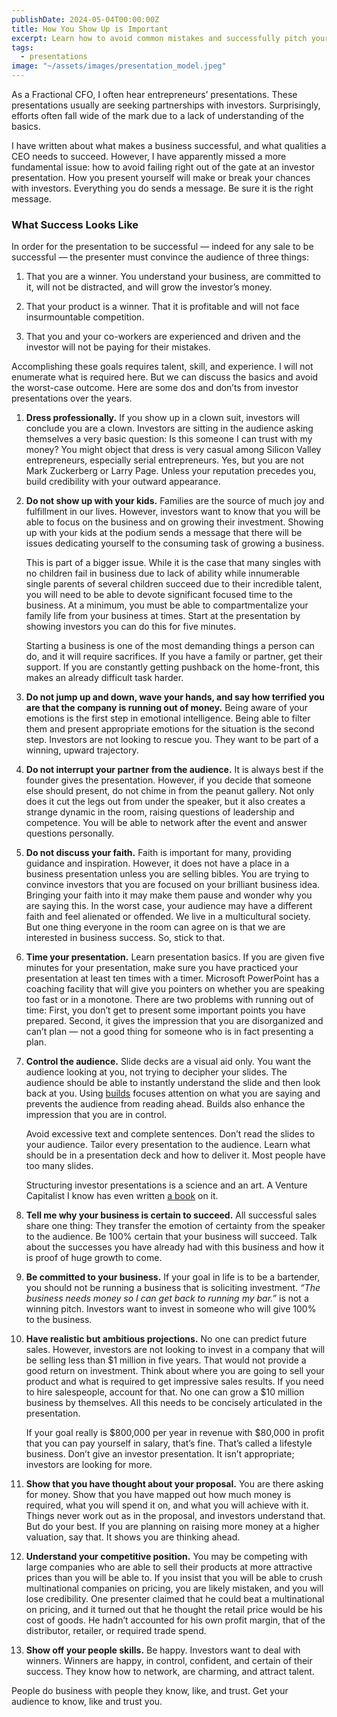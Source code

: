 ```yaml
---
publishDate: 2024-05-04T00:00:00Z
title: How You Show Up is Important
excerpt: Learn how to avoid common mistakes and successfully pitch your business to investors as a Fractional CFO shares essential tips for impactful presentations.
tags:
  - presentations
image: "~/assets/images/presentation_model.jpeg"
---
```


As a Fractional CFO, I often hear entrepreneurs’ presentations.   These presentations usually are seeking partnerships with investors.   Surprisingly, efforts often fall wide of the mark due to a lack of understanding of the basics.

I have written about what makes a business successful, and what qualities a CEO needs to succeed.  However, I have apparently missed a more fundamental issue:  how to avoid failing right out of the gate at an investor presentation.  How you present yourself will make or break your chances with investors. Everything you do sends a message.  Be sure it is the right message.

### What Success Looks Like

In order for the presentation to be successful — indeed for any sale to be successful — the presenter must convince the audience of three things:

1. That you are a winner.   You understand your business, are committed to it, will not be distracted, and will grow the investor’s money.  

2. That your product is a winner.  That it is profitable and will not face insurmountable competition.

3. That you and your co-workers are experienced and driven and the investor will not be paying for their mistakes.

Accomplishing these goals requires talent, skill, and experience. I will not enumerate what is required here. But we can discuss the basics and avoid the worst-case outcome.  Here are some dos and don’ts from investor presentations over the years.

1. **Dress professionally.**  If you show up in a clown suit, investors will conclude you are a clown. Investors are sitting in the audience asking themselves a very basic question: Is this someone I can trust with my money? You might object that dress is very casual among Silicon Valley entrepreneurs, especially serial entrepreneurs. Yes, but you are not Mark Zuckerberg or Larry Page. Unless your reputation precedes you, build credibility with your outward appearance.

2. **Do not show up with your kids.**  Families are the source of much joy and fulfillment in our lives. However, investors want to know that you will be able to focus on the business and on growing their investment. Showing up with your kids at the podium sends a message that there will be issues dedicating yourself to the consuming task of growing a business.

   This is part of a bigger issue. While it is the case that many singles with no children fail in business due to lack of ability while innumerable single parents of several children succeed due to their incredible talent, you will need to be able to devote significant focused time to the business. At a minimum, you must be able to compartmentalize your family life from your business at times. Start at the presentation by showing investors you can do this for five minutes.  

   Starting a business is one of the most demanding things a person can do, and it will require sacrifices. If you have a family or partner, get their support. If you are constantly getting pushback on the home-front, this makes an already difficult task harder.

3. **Do not jump up and down, wave your hands, and say how terrified you are that the company is running out of money.** Being aware of your emotions is the first step in emotional intelligence.  Being able to filter them and present appropriate emotions for the situation is the second step.   Investors are not looking to rescue you.  They want to be part of a winning, upward trajectory.

4. **Do not interrupt your partner from the audience.**  It is always best if the founder gives the presentation.  However, if you decide that someone else should present, do not chime in from the peanut gallery.  Not only does it cut the legs out from under the speaker, but it also creates a strange dynamic in the room, raising questions of leadership and competence.  You will be able to network after the event and answer questions personally.

5. **Do not discuss your faith.** Faith is important for many, providing guidance and inspiration. However, it does not have a place in a business presentation unless you are selling bibles.  You are trying to convince investors that you are focused on your brilliant business idea. Bringing your faith into it may make them pause and wonder why you are saying this. In the worst case, your audience may have a different faith and feel alienated or offended. We live in a multicultural society. But one thing everyone in the room can agree on is that we are interested in business success. So, stick to that.

6. **Time your presentation.** Learn presentation basics. If you are given five minutes for your presentation, make sure you have practiced your presentation at least ten times with a timer. Microsoft PowerPoint has a coaching facility that will give you pointers on whether you are speaking too fast or in a monotone. There are two problems with running out of time: First, you don’t get to present some important points you have prepared. Second, it gives the impression that you are disorganized and can’t plan — not a good thing for someone who is in fact presenting a plan.

7. **Control the audience.**  Slide decks are a visual aid only. You want the audience looking at you, not trying to decipher your slides.  The audience should be able to instantly understand the slide and then look back at you.  Using [builds](https://support.microsoft.com/en-us/office/create-a-build-slide-1776b892-4967-444c-bcaf-d4fbd0953b79) focuses attention on what you are saying and prevents the audience from reading ahead.  Builds also enhance the impression that you are in control.

   Avoid excessive text and complete sentences. Don’t read the slides to your audience. Tailor every presentation to the audience. Learn what should be in a presentation deck and how to deliver it.  Most people have too many slides.

   Structuring investor presentations is a science and an art.  A Venture Capitalist I know has even written [a book](https://a.co/d/1DUlxaU) on it.

8. **Tell me why your business is certain to succeed.** All successful sales share one thing: They transfer the emotion of certainty from the speaker to the audience. Be 100% certain that your business will succeed. Talk about the successes you have already had with this business and how it is proof of huge growth to come.

9. **Be committed to your business.** If your goal in life is to be a bartender, you should not be running a business that is soliciting investment.   _“The business needs money so I can get back to running my bar.”_ is not a winning pitch.  Investors want to invest in someone who will give 100% to the business.

10. **Have realistic but ambitious projections.** No one can predict future sales. However, investors are not looking to invest in a company that will be selling less than $1 million in five years. That would not provide a good return on investment. Think about where you are going to sell your product and what is required to get impressive sales results. If you need to hire salespeople, account for that. No one can grow a $10 million business by themselves. All this needs to be concisely articulated in the presentation.

     If your goal really is $800,000 per year in revenue with $80,000 in profit that you can pay yourself in salary, that’s fine. That’s called a lifestyle business. Don’t give an investor presentation. It isn’t appropriate; investors are looking for more.

11. **Show that you have thought about your proposal.** You are there asking for money. Show that you have mapped out how much money is required, what you will spend it on, and what you will achieve with it. Things never work out as in the proposal, and investors understand that. But do your best.  If you are planning on raising more money at a higher valuation, say that.  It shows you are thinking ahead.

12. **Understand your competitive position.** You may be competing with large companies who are able to sell their products at more attractive prices than you will be able to. If you insist that you will be able to crush multinational companies on pricing, you are likely mistaken, and you will lose credibility. One presenter claimed that he could beat a multinational on pricing, and it turned out that he thought the retail price would be his cost of goods. He hadn’t accounted for his own profit margin, that of the distributor, retailer, or required trade spend.

13. **Show off your people skills.** Be happy. Investors want to deal with winners. Winners are happy, in control, confident, and certain of their success. They know how to network, are charming, and attract talent.

People do business with people they know, like, and trust. Get your audience to know, like and trust you.
